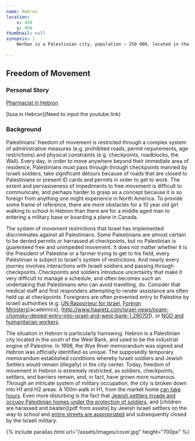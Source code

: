 ```yaml
---
name: Hebron
location:
    x: 450
    y: 450
thumbnail: null
synopsis: |
    Herbon is a Palestinian city, population ~ 250 000, located in the south of the West Bank. For years, decades in fact, it was the industrial engine of the region. The city is home to religiously significant sites including the tombs or sanctuaries of Abraham and Sarah, Isaac and Rebecca, Jacob and Leah. Today, the city exists under difficult circumstances; it is a microcosm of the occupation. Freedom of movement in Hebron is extremely restricted, as soldiers control access through checkpoints and barriers, and settlers occupy the heart of the city. 
 
---
```


## Freedom of Movement

### Personal Story

[Pharmacist in Hebron](http://www.btselem.org/video/2007/09/susan-zira-jordanian-citizen-married-resident-territories)

[Issa in Hebron](Need to input the youtube link)

### Background

Palestinians’ freedom of movement is restricted through a complex system of administrative measures (e.g. prohibited roads, permit requirements, age restrictions) and physical constraints (e.g. checkpoints, roadblocks, the Wall). Every day, in order to move anywhere beyond their immediate area of residence, Palestinians must pass through through checkpoints manned by Israeli soldiers, take significant detours because of roads that are closed to Palestinians or present ID cards and permits in order to get to work. The extent and pervasiveness of impediments to free movement is difficult to communicate, and perhaps harder to grasp as a concept because it is so foreign from anything one might experience in North America. To provide some frame of reference, there are more obstacles for a 10 year old girl walking to school in Hebron than there are for a middle aged man to entering a military base or boarding a plane in Canada. 

The system of movement restrictions that Israel has implemented discriminates against all Palestinians. Some Palestinians are almost certain to be denied permits or harrassed at checkpoints, but no Palestinian is guarenteed free and unimpeded movement. It does not matter whether it is the President of Palestine or a farmer trying to get to his field, every Palestinian is subject to Israel's system of restrictions. And nearly every journey involves interactions with Israeli soldiers and passing through checkpoints. Checkpoints and soldiers introduce uncertainty that make it very difficult to manage a schedule, and often becomes such an undertaking that Palestinians who can avoid travelling, do. Consider that medical staff and first responders attempting to render assistance are often held up at checkpoints. Foreigners are often prevented entry to Palestine by Israeli authorities (e.g. [UN Rapporteur for Israel](http://972mag.com/how-to-foil-a-human-rights-probe-keep-the-investigator-out/115600/), [Foreign Ministers](https://www.maannews.com/Content.aspx?id=770681)[academics], (http://www.haaretz.com/israel-news/noam-chomsky-denied-entry-into-israel-and-west-bank-1.290701), or [NGO and humanitarian workers](https://electronicintifada.net/content/why-does-israel-feel-threatened-humanitarian-workers/13192). 

The situation in Hebron is particularly harrowing. Hebron is a Palestinian city located in the south of the West Bank, and used to be the industrial engine of Palestine. In 1998, the Wye River memorandum was signed and Hebron was officially identified as unique. The supposedly temporary memorandum established conditions whereby Israeli soldiers and Jewish Settlers would remain (illegally) in the city center. Today, freedom of movement in Hebron is extremely restricted, as soldiers, checkpoints, settlers, and barriers remain, and, in fact, have grown more numerous. Through an intricate system of military occupation, the city is broken down into H1 and H2 areas. A 100m walk in H1, from the market home [can take hours](9https://www.youtube.com/watch?v=DP4xS_7wLyM). Even more disturbing is the fact that [Jewish settlers invade and occupy Palestinian homes under the protection of soldiers](https://palsolidarity.org/2016/02/ongoing-colonization-in-hebron-israeli-forces-prepare-the-illegal-invasion-of-palestinian-houses-by-israeli-settlers/), and [children are harassed and beaten](pdf from assets) by 
Jewish Israeli settlers on the way to school and [entire streets are appropriated](https://www.hebronapartheid.org/index.php?page=map) and subsequently closed by the Israeli military.


{% include parallax.html url="/assets/images/cover.jpg" height="700px" %}
